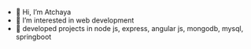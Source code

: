 - 👋 Hi, I’m Atchaya
- 👀 I’m interested in web development
- 🌱 developed projects in node js, express, angular js, mongodb, mysql, springboot
  

